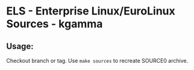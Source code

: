 # ELS - Enterprise Linux/EuroLinux Sources - kgamma
 
## Usage:
  Checkout branch or tag. Use `make sources` to recreate  SOURCE0 archive.
